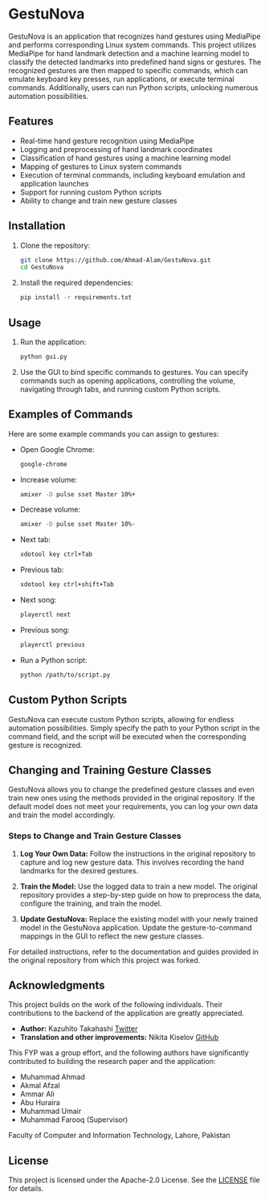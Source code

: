 # GestuNova

GestuNova is an application that recognizes hand gestures using MediaPipe and performs corresponding Linux system commands. This project utilizes MediaPipe for hand landmark detection and a machine learning model to classify the detected landmarks into predefined hand signs or gestures. The recognized gestures are then mapped to specific commands, which can emulate keyboard key presses, run applications, or execute terminal commands. Additionally, users can run Python scripts, unlocking numerous automation possibilities.

## Features

- Real-time hand gesture recognition using MediaPipe
- Logging and preprocessing of hand landmark coordinates
- Classification of hand gestures using a machine learning model
- Mapping of gestures to Linux system commands
- Execution of terminal commands, including keyboard emulation and application launches
- Support for running custom Python scripts
- Ability to change and train new gesture classes

## Installation

1. Clone the repository:
    ```sh
    git clone https://github.com/Ahmad-Alam/GestuNova.git
    cd GestuNova
    ```

2. Install the required dependencies:
    ```sh
    pip install -r requirements.txt
    ```

## Usage

1. Run the application:
    ```sh
    python gui.py
    ```

2. Use the GUI to bind specific commands to gestures. You can specify commands such as opening applications, controlling the volume, navigating through tabs, and running custom Python scripts.

## Examples of Commands

Here are some example commands you can assign to gestures:

- Open Google Chrome:
    ```sh
    google-chrome
    ```
- Increase volume:
    ```sh
    amixer -D pulse sset Master 10%+
    ```
- Decrease volume:
    ```sh
    amixer -D pulse sset Master 10%-
    ```
- Next tab:
    ```sh
    xdotool key ctrl+Tab
    ```
- Previous tab:
    ```sh
    xdotool key ctrl+shift+Tab
    ```
- Next song:
    ```sh
    playerctl next
    ```
- Previous song:
    ```sh
    playerctl previous
    ```
- Run a Python script:
    ```sh
    python /path/to/script.py
    ```

## Custom Python Scripts

GestuNova can execute custom Python scripts, allowing for endless automation possibilities. Simply specify the path to your Python script in the command field, and the script will be executed when the corresponding gesture is recognized.

## Changing and Training Gesture Classes

GestuNova allows you to change the predefined gesture classes and even train new ones using the methods provided in the original repository. If the default model does not meet your requirements, you can log your own data and train the model accordingly.

### Steps to Change and Train Gesture Classes

1. **Log Your Own Data:** Follow the instructions in the original repository to capture and log new gesture data. This involves recording the hand landmarks for the desired gestures.

2. **Train the Model:** Use the logged data to train a new model. The original repository provides a step-by-step guide on how to preprocess the data, configure the training, and train the model.

3. **Update GestuNova:** Replace the existing model with your newly trained model in the GestuNova application. Update the gesture-to-command mappings in the GUI to reflect the new gesture classes.

For detailed instructions, refer to the documentation and guides provided in the original repository from which this project was forked.

## Acknowledgments

This project builds on the work of the following individuals. Their contributions to the backend of the application are greatly appreciated.

- **Author:** Kazuhito Takahashi [Twitter](https://twitter.com/KzhtTkhs)
- **Translation and other improvements:** Nikita Kiselov [GitHub](https://github.com/kinivi)

This FYP was a group effort, and the following authors have significantly contributed to building the research paper and the application:

- Muhammad Ahmad
- Akmal Afzal
- Ammar Ali
- Abu Huraira
- Muhammad Umair
- Muhammad Farooq (Supervisor)

Faculty of Computer and Information Technology, Lahore, Pakistan

## License

This project is licensed under the Apache-2.0 License. See the [LICENSE](LICENSE) file for details.

